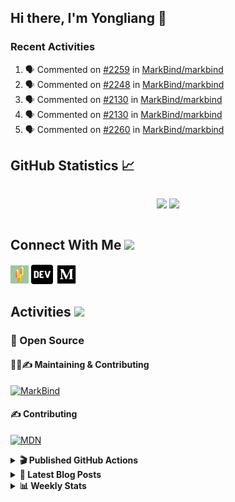## Hi there, I'm Yongliang 👋

### Recent Activities

<!--START_SECTION:activity-->
1. 🗣 Commented on [#2259](https://github.com/MarkBind/markbind/issues/2259) in [MarkBind/markbind](https://github.com/MarkBind/markbind)
2. 🗣 Commented on [#2248](https://github.com/MarkBind/markbind/issues/2248) in [MarkBind/markbind](https://github.com/MarkBind/markbind)
3. 🗣 Commented on [#2130](https://github.com/MarkBind/markbind/issues/2130) in [MarkBind/markbind](https://github.com/MarkBind/markbind)
4. 🗣 Commented on [#2130](https://github.com/MarkBind/markbind/issues/2130) in [MarkBind/markbind](https://github.com/MarkBind/markbind)
5. 🗣 Commented on [#2260](https://github.com/MarkBind/markbind/issues/2260) in [MarkBind/markbind](https://github.com/MarkBind/markbind)
<!--END_SECTION:activity-->

## GitHub Statistics :chart_with_upwards_trend:
<div align="center">
<div style="display: flex; align-items: center; justify-content: center;">

[![](https://github-readme-stats-tlylt.vercel.app/api?username=tlylt&show_icons=true&theme=tokyonight&hide_border=true&locale=en)](https://github.com/tlylt)
[![](https://github-readme-streak-stats.herokuapp.com/?user=tlylt&theme=tokyonight&hide_border=true)](https://github.com/tlylt)
</div>
</div>

## Connect With Me <img src="https://media.giphy.com/media/2wh5K5yE3ulp3xgYcG/giphy-downsized.gif" width="30">

<a href="https://www.yongliangliu.com/" target="_blank"><img align="center" src="static/site-icon.png" alt="yongliangliu.com" height="29" width="29" /></a>
<a href="https://dev.to/tlylt" target="_blank"><img align="center" src="static/dev-badge.svg" alt="dev.to/tlylt" height="35" width="35" /></a>
<a href="https://tlylt.medium.com" target="_blank"><img align="center" src="static/medium.png" alt="tlylt.medium.com" height="35" width="35" /></a>

## Activities <img src="https://media.giphy.com/media/WUlplcMpOCEmTGBtBW/giphy.gif" width="30">

### 🔭 Open Source

#### 👷‍♂️✍️ Maintaining & Contributing
[![MarkBind](https://github-readme-stats-tlylt.vercel.app/api/pin/?username=markbind&repo=markbind)](https://github.com/MarkBind/markbind)

#### ✍️ Contributing
[![MDN](https://github-readme-stats-tlylt.vercel.app/api/pin/?username=mdn&repo=content)](https://github.com/mdn/content)

<details>
<summary> <b>🎬 Published GitHub Actions </b> </summary>

[![install-graphviz](https://github-readme-stats-tlylt.vercel.app/api/pin/?username=tlylt&repo=install-graphviz)](https://github.com/tlylt/install-graphviz)

[![reposense-action](https://github-readme-stats-tlylt.vercel.app/api/pin/?username=tlylt&repo=reposense-action)](https://github.com/tlylt/reposense-action)

[![markbin-action](https://github-readme-stats-tlylt.vercel.app/api/pin/?username=markbind&repo=markbind-action)](https://github.com/MarkBind/markbind-action)

</details>

<details>
<summary> <b>📕 Latest Blog Posts</b> </summary>

<!-- BLOG-POST-LIST:START -->
- [Deploy a ChatGPT API Server in no time](https://www.yongliangliu.com/blog/chatgpt-nextjs-server/)
- [Creating a regex-based Markdown parser in TypeScript](https://www.yongliangliu.com/blog/rmark/)
- [Create VSCode Snippets for Markdown Blog Workflows](https://www.yongliangliu.com/blog/vscode-snippets/)
- [Brag Doc 2023](https://www.yongliangliu.com/blog/brag-doc-2023/)
- [My Journey into Open Source](https://www.yongliangliu.com/blog/my-journey-into-open-source/)
<!-- BLOG-POST-LIST:END -->

</details>

<details>
<summary> <b>📊 Weekly Stats</b> </summary>

<!--START_SECTION:waka-->
![Code Time](http://img.shields.io/badge/Code%20Time-917%20hrs%208%20mins-blue)

**🐱 My GitHub Data** 

> 📦 608.2 kB Used in GitHub's Storage 
 > 
> 🏆 861 Contributions in the Year 2023
 > 
> 🚫 Not Opted to Hire
 > 
> 📜 169 Public Repositories 
 > 
> 🔑 31 Private Repositories 
 > 
**I'm an Early 🐤** 

```text
🌞 Morning                3813 commits        ███████░░░░░░░░░░░░░░░░░░   29.52 % 
🌆 Daytime                3416 commits        ███████░░░░░░░░░░░░░░░░░░   26.45 % 
🌃 Evening                4763 commits        █████████░░░░░░░░░░░░░░░░   36.88 % 
🌙 Night                  924 commits         ██░░░░░░░░░░░░░░░░░░░░░░░   07.15 % 
```
📅 **I'm Most Productive on Wednesday** 

```text
Monday                   1688 commits        ███░░░░░░░░░░░░░░░░░░░░░░   13.07 % 
Tuesday                  1995 commits        ████░░░░░░░░░░░░░░░░░░░░░   15.45 % 
Wednesday                2154 commits        ████░░░░░░░░░░░░░░░░░░░░░   16.68 % 
Thursday                 1646 commits        ███░░░░░░░░░░░░░░░░░░░░░░   12.74 % 
Friday                   1671 commits        ███░░░░░░░░░░░░░░░░░░░░░░   12.94 % 
Saturday                 1913 commits        ████░░░░░░░░░░░░░░░░░░░░░   14.81 % 
Sunday                   1849 commits        ████░░░░░░░░░░░░░░░░░░░░░   14.32 % 
```


📊 **This Week I Spent My Time On** 

```text
🕑︎ Time Zone: Asia/Singapore

💬 Programming Languages: 
Markdown                 5 hrs 38 mins       ████████████████░░░░░░░░░   65.83 % 
TypeScript               1 hr 4 mins         ███░░░░░░░░░░░░░░░░░░░░░░   12.53 % 
reStructuredText         58 mins             ███░░░░░░░░░░░░░░░░░░░░░░   11.30 % 
C#                       49 mins             ██░░░░░░░░░░░░░░░░░░░░░░░   09.59 % 
Other                    1 min               ░░░░░░░░░░░░░░░░░░░░░░░░░   00.36 % 
```


 Last Updated on 08/04/2023 00:43:28 UTC
<!--END_SECTION:waka-->

</details>
